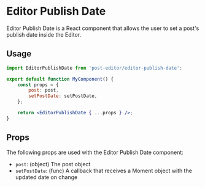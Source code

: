 # Editor Publish Date

Editor Publish Date is a React component that allows the user to set a post's publish date inside the Editor.

## Usage

```jsx
import EditorPublishDate from 'post-editor/editor-publish-date';

export default function MyComponent() {
	const props = {
		post: post,
		setPostDate: setPostDate,
	};

	return <EditorPublishDate { ...props } />;
}
```

## Props

The following props are used with the Editor Publish Date component:

- `post`: (object) The post object
- `setPostDate`: (func) A callback that receives a Moment object with the updated date on change
